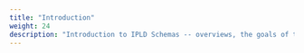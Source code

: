 ```yaml
---
title: "Introduction"
weight: 24
description: "Introduction to IPLD Schemas -- overviews, the goals of the system, simple examples, and getting-started material."
---
```

